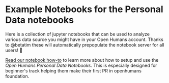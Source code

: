 # Example Notebooks for the Personal Data notebooks

Here is a collection of jupyter notebooks that can be used to analyze various data source you might have in your Open Humans account. Thanks to @betatim these will automatically prepopulate the notebook server for all users! 🎉

[Read our notebook how-to](http://openhumansfoundation.org/ohjh-example-notebooks/) to learn more about how to setup and use the *Open Humans Personal Data Notebooks*.
This is especially designed for beginner's track helping them make their first PR in openhumans foundation.

